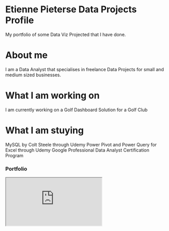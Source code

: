 # Etienne Pieterse Data Projects Profile
My portfolio of some Data Viz Projected that I have done.

# About me
I am a Data Analyst that specialises in freelance Data Projects for small and medium sized businesses.

# What I am working on
I am currently working on a Golf Dashboard Solution for a Golf Club

# What I am stuying
MySQL by Colt Steele through Udemy
Power Pivot and Power Query for Excel through Udemy
Google Professional Data Analyst Certification Program

### Portfolio
<iframe src="https://public.tableau.com/views/public_exercise/Dashboard1?:showVizHome=no&:embed=true"
param name="filter" value=":original_view=yes"/></iframe>
